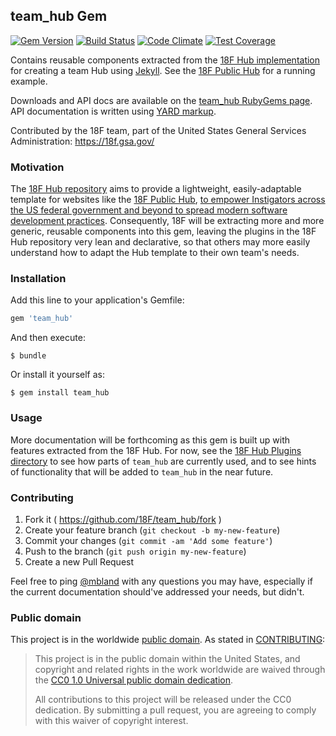 ## team_hub Gem

[![Gem Version](https://badge.fury.io/rb/team_hub.svg)](https://badge.fury.io/rb/team_hub)
[![Build Status](https://travis-ci.org/18F/team_hub.svg?branch=master)](https://travis-ci.org/18F/team_hub)
[![Code Climate](https://codeclimate.com/github/18F/team_hub/badges/gpa.svg)](https://codeclimate.com/github/18F/team_hub)
[![Test Coverage](https://codeclimate.com/github/18F/team_hub/badges/coverage.svg)](https://codeclimate.com/github/18F/team_hub)

Contains reusable components extracted from the [18F Hub
implementation](https://github.com/18F/hub) for creating a team Hub using
[Jekyll](http://jekyllrb.com/). See the [18F Public
Hub](https://18f.gsa.gov/hub/) for a running example.

Downloads and API docs are available on the [team_hub RubyGems
page](https://rubygems.org/gems/team_hub). API documentation is written
using [YARD markup](http://yardoc.org/).

Contributed by the 18F team, part of the United States General Services
Administration: https://18f.gsa.gov/

### Motivation

The [18F Hub repository](https://github.com/18F/hub) aims to provide a
lightweight, easily-adaptable template for websites like the [18F Public
Hub](https://18f.gsa.gov/hub/), [to empower Instigators across the US federal
government and beyond to spread modern software development
practices](https://18f.gsa.gov/2014/12/23/hub/).  Consequently, 18F will be
extracting more and more generic, reusable components into this gem, leaving
the plugins in the 18F Hub repository very lean and declarative, so that
others may more easily understand how to adapt the Hub template to their own
team's needs.

### Installation

Add this line to your application's Gemfile:

```ruby
gem 'team_hub'
```

And then execute:
```
$ bundle
```

Or install it yourself as:
```
$ gem install team_hub
```

### Usage

More documentation will be forthcoming as this gem is built up with features
extracted from the 18F Hub. For now, see the [18F Hub Plugins
directory](https://github.com/18F/hub/tree/master/_plugins) to see how parts
of `team_hub` are currently used, and to see hints of functionality that will
be added to `team_hub` in the near future.

### Contributing

1. Fork it ( https://github.com/18F/team_hub/fork )
2. Create your feature branch (`git checkout -b my-new-feature`)
3. Commit your changes (`git commit -am 'Add some feature'`)
4. Push to the branch (`git push origin my-new-feature`)
5. Create a new Pull Request

Feel free to ping [@mbland](https://github.com/mbland) with any questions you
may have, especially if the current documentation should've addressed your
needs, but didn't.

### Public domain

This project is in the worldwide [public domain](LICENSE.md). As stated in
[CONTRIBUTING](CONTRIBUTING.md):

> This project is in the public domain within the United States, and copyright
> and related rights in the work worldwide are waived through the
> [CC0 1.0 Universal public domain dedication](https://creativecommons.org/publicdomain/zero/1.0/).
>
> All contributions to this project will be released under the CC0 dedication.
> By submitting a pull request, you are agreeing to comply with this waiver of
> copyright interest.
